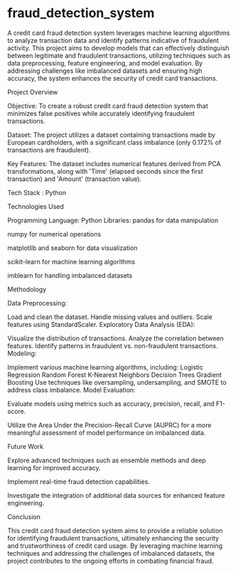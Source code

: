 # fraud_detection_system
A credit card fraud detection system leverages machine learning algorithms to analyze transaction data and identify patterns indicative of fraudulent activity. This project aims to develop models that can effectively distinguish between legitimate and fraudulent transactions, utilizing techniques such as data preprocessing, feature engineering, and model evaluation. By addressing challenges like imbalanced datasets and ensuring high accuracy, the system enhances the security of credit card transactions.

Project Overview

Objective: To create a robust credit card fraud detection system that minimizes false positives while accurately identifying fraudulent transactions.

Dataset: The project utilizes a dataset containing transactions made by European cardholders, with a significant class imbalance (only 0.172% of transactions are fraudulent).

Key Features: The dataset includes numerical features derived from PCA transformations, along with 'Time' (elapsed seconds since the first transaction) and 'Amount' (transaction value).

Tech Stack : Python

Technologies Used

Programming Language: Python
Libraries:
pandas for data manipulation

numpy for numerical operations

matplotlib and seaborn for data visualization

scikit-learn for machine learning algorithms

imblearn for handling imbalanced datasets

Methodology

Data Preprocessing:

Load and clean the dataset.
Handle missing values and outliers.
Scale features using StandardScaler.
Exploratory Data Analysis (EDA):

Visualize the distribution of transactions.
Analyze the correlation between features.
Identify patterns in fraudulent vs. non-fraudulent transactions.
Modeling:

Implement various machine learning algorithms, including:
Logistic Regression
Random Forest
K-Nearest Neighbors
Decision Trees
Gradient Boosting
Use techniques like oversampling, undersampling, and SMOTE to address class imbalance.
Model Evaluation:

Evaluate models using metrics such as accuracy, precision, recall, and F1-score.

Utilize the Area Under the Precision-Recall Curve (AUPRC) for a more meaningful assessment of model performance on imbalanced data.

Future Work

Explore advanced techniques such as ensemble methods and deep learning for improved accuracy.

Implement real-time fraud detection capabilities.

Investigate the integration of additional data sources for enhanced feature engineering.

Conclusion

This credit card fraud detection system aims to provide a reliable solution for identifying fraudulent transactions, ultimately enhancing the security and trustworthiness of credit card usage. By leveraging machine learning techniques and addressing the challenges of imbalanced datasets, the project contributes to the ongoing efforts in combating financial fraud.
